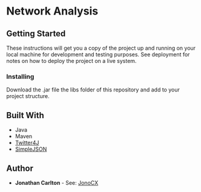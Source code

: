 # Network Analysis

## Getting Started

These instructions will get you a copy of the project up and running on your local machine for development and testing purposes. See deployment for notes on how to deploy the project on a live system.


### Installing

Download the .jar file the libs folder of this repository and add to your project structure.

## Built With

* Java
* Maven
* [Twitter4J](http://twitter4j.org/en/)
* [SimpleJSON](https://code.google.com/archive/p/json-simple/)

## Author

* **Jonathan Carlton** - See: [JonoCX](https://github.com/JonoCX)




